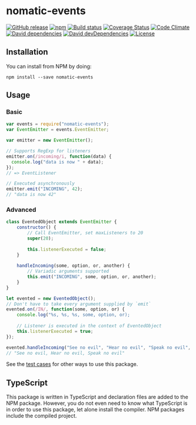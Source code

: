 # nomatic-events

[![GitHub release](https://img.shields.io/github/release/bdfoster/nomatic-events.svg)](https://github.com/bdfoster/nomatic-events/releases)
[![npm](https://img.shields.io/npm/v/nomatic-events.svg)](https://www.npmjs.com/package/nomatic-events)
[![Build status](https://img.shields.io/travis/bdfoster/nomatic-events/master.svg)](https://travis-ci.org/bdfoster/nomatic-events)
[![Coverage Status](https://img.shields.io/coveralls/bdfoster/nomatic-events/master.svg)](https://coveralls.io/github/bdfoster/nomatic-events)
[![Code Climate](https://img.shields.io/codeclimate/github/bdfoster/nomatic-events/badges/gpa.svg)](https://codeclimate.com/github/bdfoster/nomatic-events) 
[![David dependencies](https://img.shields.io/david/bdfoster/nomatic-events.svg)](https://david-dm.org/bdfoster/nomatic-events)
[![David devDependencies](https://img.shields.io/david/dev/bdfoster/nomatic-events.svg)](https://david-dm.org/bdfoster/nomatic-events?type=dev)
[![License](https://img.shields.io/github/license/bdfoster/nomatic-events.svg)](https://github.com/bdfoster/nomatic-events/blob/master/LICENSE)

## Installation

You can install from NPM by doing:
```
npm install --save nomatic-events
```

## Usage

### Basic

```javascript
var events = require("nomatic-events");
var EventEmitter = events.EventEmitter;

var emitter = new EventEmitter();

// Supports RegExp for listeners
emitter.on(/incoming/i, function(data) {
  console.log("data is now " + data); 
});
// => EventListener

// Executed asynchronously
emitter.emit("INCOMING", 42);
// "data is now 42"
```

### Advanced
```javascript
class EventedObject extends EventEmitter {
    constructor() {
        // Call EventEmitter, set maxListeners to 20
        super(20);
        
        this.listenerExecuted = false;
    }
    
    handleIncoming(some, option, or, another) {
        // Variadic arguments supported
        this.emit("INCOMING", some, option, or, another);
    }
}

let evented = new EventedObject();
// Don't have to take every argument supplied by `emit`
evented.on(/IN/, function(some, option, or) {
    console.log("%s, %s, %s, some, option, or);
    
    // Listener is executed in the context of EventedObject
    this.listenerExecuted = true;
});

evented.handleIncoming("See no evil", "Hear no evil", "Speak no evil", 42);
// "See no evil, Hear no evil, Speak no evil"
```

See the [test cases](test/unit) for other ways to use this package.

## TypeScript
This package is written in TypeScript and declaration files are added to the NPM package.
However, you do not even need to know what TypeScript is in order to use this package,
let alone install the compiler. NPM packages include the compiled project.
